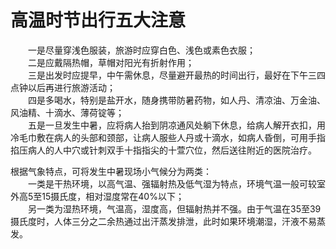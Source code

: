 # 高温时节出行五大注意  

&emsp;&emsp;一是尽量穿浅色服装，旅游时应穿白色、浅色或素色衣服；  
&emsp;&emsp;二是应戴隔热帽，草帽对阳光有折射作用；  
&emsp;&emsp;三是出发时应提早，中午需休息，尽量避开最热的时间出行，最好在下午三四点钟以后再进行旅游活动；  
&emsp;&emsp;四是多喝水，特别是盐开水，随身携带防暑药物，如人丹、清凉油、万金油、风油精、十滴水、薄荷锭等；  
&emsp;&emsp;五是一旦发生中暑，应将病人抬到阴凉通风处躺下休息，给病人解开衣扣，用冷毛巾敷在病人的头部和颈部，让病人服些人丹或十滴水，如病人昏倒，可用手指掐压病人的人中穴或针刺双手十指指尖的十萱穴位，然后送往附近的医院治疗。  

根据气象特点，可将发生中暑现场小气候分为两类：  
&emsp;&emsp;一类是干热环境，以高气温、强辐射热及低气湿为特点，环境气温一般可较室外高5至15摄氏度，相对湿度常在40%以下；  
&emsp;&emsp;另一类为湿热环境，气温高，湿度高，但辐射热并不强。由于气温在35至39摄氏度时，人体三分之二余热通过出汗蒸发排泄，此时如果环境潮湿，汗液不易蒸发。  
<!-- Last processed: 2025-07-22 03:44:30 -->
